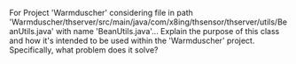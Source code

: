 For Project 'Warmduscher' considering file in path 'Warmduscher/thserver/src/main/java/com/x8ing/thsensor/thserver/utils/BeanUtils.java' with name 'BeanUtils.java'... Explain the purpose of this class and how it's intended to be used within the 'Warmduscher' project. Specifically, what problem does it solve?